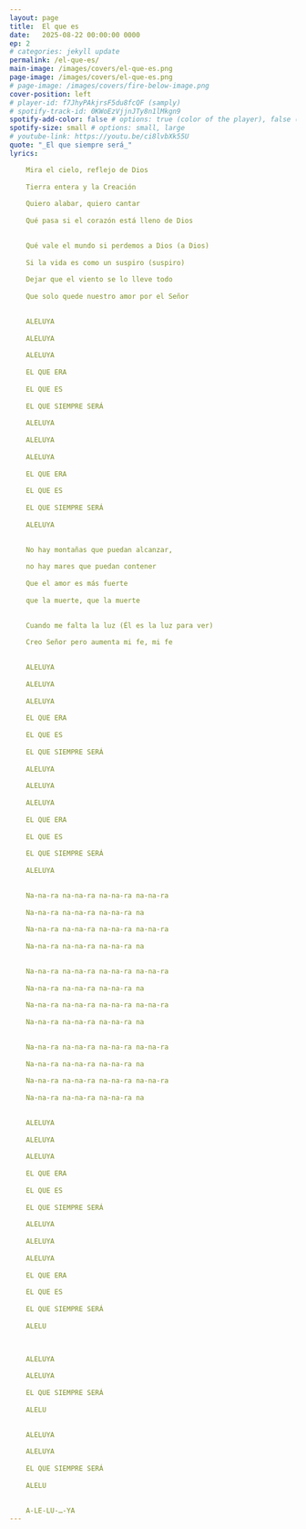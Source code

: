 ```yaml
---
layout: page
title:  El que es
date:   2025-08-22 00:00:00 0000
ep: 2
# categories: jekyll update
permalink: /el-que-es/
main-image: /images/covers/el-que-es.png
page-image: /images/covers/el-que-es.png
# page-image: /images/covers/fire-below-image.png
cover-position: left
# player-id: f7JhyPAkjrsF5du8fcQF (samply)
# spotify-track-id: 0KWoEzVjjnJTy8n1lMkgn9
spotify-add-color: false # options: true (color of the player), false (greyish)
spotify-size: small # options: small, large
# youtube-link: https://youtu.be/ci8lvbXk55U
quote: "_El que siempre será_"
lyrics:

    Mira el cielo, reflejo de Dios
    
    Tierra entera y la Creación
    
    Quiero alabar, quiero cantar
    
    Qué pasa si el corazón está lleno de Dios

    
    Qué vale el mundo si perdemos a Dios (a Dios)
    
    Si la vida es como un suspiro (suspiro)
    
    Dejar que el viento se lo lleve todo
    
    Que solo quede nuestro amor por el Señor

    
    ALELUYA
    
    ALELUYA
    
    ALELUYA
    
    EL QUE ERA
    
    EL QUE ES
    
    EL QUE SIEMPRE SERÁ
    
    ALELUYA
    
    ALELUYA
    
    ALELUYA
    
    EL QUE ERA
    
    EL QUE ES
    
    EL QUE SIEMPRE SERÁ
    
    ALELUYA

    
    No hay montañas que puedan alcanzar,
    
    no hay mares que puedan contener
    
    Que el amor es más fuerte
    
    que la muerte, que la muerte

    
    Cuando me falta la luz (Él es la luz para ver)
    
    Creo Señor pero aumenta mi fe, mi fe

    
    ALELUYA
    
    ALELUYA
    
    ALELUYA
    
    EL QUE ERA
    
    EL QUE ES
    
    EL QUE SIEMPRE SERÁ
    
    ALELUYA
    
    ALELUYA
    
    ALELUYA
    
    EL QUE ERA
    
    EL QUE ES
    
    EL QUE SIEMPRE SERÁ
    
    ALELUYA

    
    Na-na-ra na-na-ra na-na-ra na-na-ra
    
    Na-na-ra na-na-ra na-na-ra na
    
    Na-na-ra na-na-ra na-na-ra na-na-ra
    
    Na-na-ra na-na-ra na-na-ra na

    
    Na-na-ra na-na-ra na-na-ra na-na-ra
    
    Na-na-ra na-na-ra na-na-ra na
    
    Na-na-ra na-na-ra na-na-ra na-na-ra
    
    Na-na-ra na-na-ra na-na-ra na

    
    Na-na-ra na-na-ra na-na-ra na-na-ra
    
    Na-na-ra na-na-ra na-na-ra na
    
    Na-na-ra na-na-ra na-na-ra na-na-ra
    
    Na-na-ra na-na-ra na-na-ra na

    
    ALELUYA
    
    ALELUYA
    
    ALELUYA
    
    EL QUE ERA
    
    EL QUE ES
    
    EL QUE SIEMPRE SERÁ
    
    ALELUYA
    
    ALELUYA
    
    ALELUYA
    
    EL QUE ERA
    
    EL QUE ES
    
    EL QUE SIEMPRE SERÁ
    
    ALELU


    
    ALELUYA
    
    ALELUYA
    
    EL QUE SIEMPRE SERÁ
    
    ALELU

    
    ALELUYA
    
    ALELUYA
    
    EL QUE SIEMPRE SERÁ
    
    ALELU

    
    A-LE-LU-…-YA
---
```


